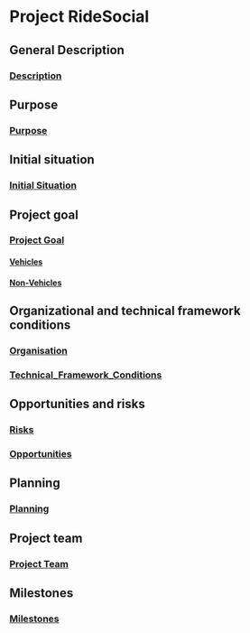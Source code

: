 # Project RideSocial

## General Description
### [Description](Project.md)

## Purpose
### [Purpose](Purpose.md)

## Initial situation
### [Initial Situation](InitialSituation.md)

## Project goal
### [Project Goal](ProjectGoal.md)
#### [Vehicles](Vehicles.md)
#### [Non-Vehicles](NonVehicles.md)


## Organizational and technical framework conditions
###  [Organisation](Organisation.md)
###  [Technical_Framework_Conditions](Technical_FW_Conditions.md)

## Opportunities and risks
### [Risks](Risks.md)
### [Opportunities](Opportunities.md)

## Planning
### [Planning](Planning.md)

## Project team
### [Project Team](ProjectTeam.md)

## Milestones 
### [Milestones](Milestones.md)
